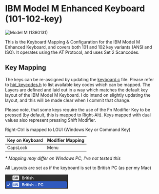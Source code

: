 # IBM Model M Enhanced Keyboard (101-102-key)

![Model M (1390131)](doc/IBM-1390131.jpeg)

This is the Keyboard Mapping & Configuration for the IBM Model M Enhanced Keyboard, and covers both 101 and 102 key variants (ANSI and ISO).  It operates using the AT Protocol, and uses Set 2 Scancodes.

## Key Mapping

The keys can be re-assigned by updating the [keyboard.c](keyboard.c) file.  Please refer to [hid_keycodes.h](/src/common/lib/hid_keycodes.h) to list available key codes which can be mapped.  The Layers are defined and laid out in a way which matches the default key layout of the IBM Model M Keyboard.  I do intend on slightly updating the layout, and this will be made clear when I commit that change.

Please note, that some keys require the use of the Fn Modifier Key to be pressed (by default, this is mapped to Right-Alt).  Keys mapped with dual values also represent pressing Shift Modifier.

Right-Ctrl is mapped to LGUI (Windows Key or Command Key)

| Key on Keyboard | Modifier Mapping |
|---|---|
| CapsLock | Menu |

_* Mapping may differ on Windows PC, I've not tested this_

All Layouts are set as if the keyboard is set to British PC (as per my Mac)

![Layout Toggle](doc/layout-mac.png)